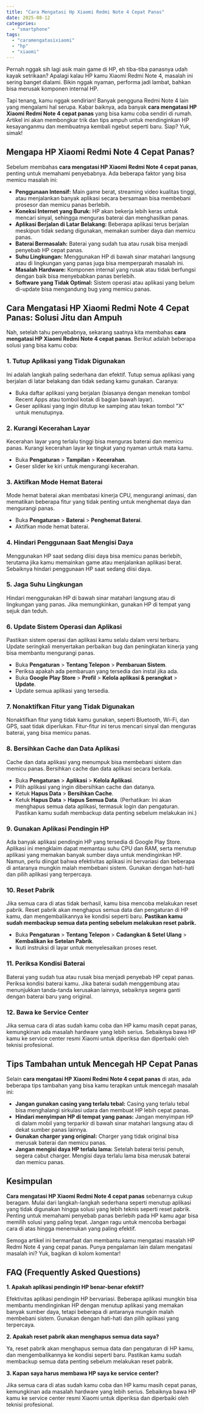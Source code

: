 ```yaml
---
title: "Cara Mengatasi Hp Xiaomi Redmi Note 4 Cepat Panas"
date: 2025-08-12
categories: 
  - "smartphone"
tags: 
  - "caramengatasixiaomi"
  - "hp"
  - "xiaomi"
---
```


Pernah nggak sih lagi asik main game di HP, eh tiba-tiba panasnya udah kayak setrikaan? Apalagi kalau HP kamu Xiaomi Redmi Note 4, masalah ini sering banget dialami. Bikin nggak nyaman, performa jadi lambat, bahkan bisa merusak komponen internal HP.

Tapi tenang, kamu nggak sendirian! Banyak pengguna Redmi Note 4 lain yang mengalami hal serupa. Kabar baiknya, ada banyak **cara mengatasi HP Xiaomi Redmi Note 4 cepat panas** yang bisa kamu coba sendiri di rumah. Artikel ini akan membongkar trik dan tips ampuh untuk mendinginkan HP kesayanganmu dan membuatnya kembali ngebut seperti baru. Siap? Yuk, simak!

## Mengapa HP Xiaomi Redmi Note 4 Cepat Panas?

Sebelum membahas **cara mengatasi HP Xiaomi Redmi Note 4 cepat panas**, penting untuk memahami penyebabnya. Ada beberapa faktor yang bisa memicu masalah ini:

- **Penggunaan Intensif:** Main game berat, streaming video kualitas tinggi, atau menjalankan banyak aplikasi secara bersamaan bisa membebani prosesor dan memicu panas berlebih.
- **Koneksi Internet yang Buruk:** HP akan bekerja lebih keras untuk mencari sinyal, sehingga menguras baterai dan menghasilkan panas.
- **Aplikasi Berjalan di Latar Belakang:** Beberapa aplikasi terus berjalan meskipun tidak sedang digunakan, memakan sumber daya dan memicu panas.
- **Baterai Bermasalah:** Baterai yang sudah tua atau rusak bisa menjadi penyebab HP cepat panas.
- **Suhu Lingkungan:** Menggunakan HP di bawah sinar matahari langsung atau di lingkungan yang panas juga bisa memperparah masalah ini.
- **Masalah Hardware:** Komponen internal yang rusak atau tidak berfungsi dengan baik bisa menyebabkan panas berlebih.
- **Software yang Tidak Optimal:** Sistem operasi atau aplikasi yang belum di-update bisa mengandung bug yang memicu panas.

## Cara Mengatasi HP Xiaomi Redmi Note 4 Cepat Panas: Solusi Jitu dan Ampuh

Nah, setelah tahu penyebabnya, sekarang saatnya kita membahas **cara mengatasi HP Xiaomi Redmi Note 4 cepat panas**. Berikut adalah beberapa solusi yang bisa kamu coba:

### 1\. Tutup Aplikasi yang Tidak Digunakan

Ini adalah langkah paling sederhana dan efektif. Tutup semua aplikasi yang berjalan di latar belakang dan tidak sedang kamu gunakan. Caranya:

- Buka daftar aplikasi yang berjalan (biasanya dengan menekan tombol Recent Apps atau tombol kotak di bagian bawah layar).
- Geser aplikasi yang ingin ditutup ke samping atau tekan tombol "X" untuk menutupnya.

### 2\. Kurangi Kecerahan Layar

Kecerahan layar yang terlalu tinggi bisa menguras baterai dan memicu panas. Kurangi kecerahan layar ke tingkat yang nyaman untuk mata kamu.

- Buka **Pengaturan** > **Tampilan** > **Kecerahan**.
- Geser slider ke kiri untuk mengurangi kecerahan.

### 3\. Aktifkan Mode Hemat Baterai

Mode hemat baterai akan membatasi kinerja CPU, mengurangi animasi, dan mematikan beberapa fitur yang tidak penting untuk menghemat daya dan mengurangi panas.

- Buka **Pengaturan** > **Baterai** > **Penghemat Baterai**.
- Aktifkan mode hemat baterai.

### 4\. Hindari Penggunaan Saat Mengisi Daya

Menggunakan HP saat sedang diisi daya bisa memicu panas berlebih, terutama jika kamu memainkan game atau menjalankan aplikasi berat. Sebaiknya hindari penggunaan HP saat sedang diisi daya.

### 5\. Jaga Suhu Lingkungan

Hindari menggunakan HP di bawah sinar matahari langsung atau di lingkungan yang panas. Jika memungkinkan, gunakan HP di tempat yang sejuk dan teduh.

### 6\. Update Sistem Operasi dan Aplikasi

Pastikan sistem operasi dan aplikasi kamu selalu dalam versi terbaru. Update seringkali menyertakan perbaikan bug dan peningkatan kinerja yang bisa membantu mengurangi panas.

- Buka **Pengaturan** > **Tentang Telepon** > **Pembaruan Sistem**.
- Periksa apakah ada pembaruan yang tersedia dan instal jika ada.
- Buka **Google Play Store** > **Profil** > **Kelola aplikasi & perangkat** > **Update**.
- Update semua aplikasi yang tersedia.

### 7\. Nonaktifkan Fitur yang Tidak Digunakan

Nonaktifkan fitur yang tidak kamu gunakan, seperti Bluetooth, Wi-Fi, dan GPS, saat tidak diperlukan. Fitur-fitur ini terus mencari sinyal dan menguras baterai, yang bisa memicu panas.

### 8\. Bersihkan Cache dan Data Aplikasi

Cache dan data aplikasi yang menumpuk bisa membebani sistem dan memicu panas. Bersihkan cache dan data aplikasi secara berkala.

- Buka **Pengaturan** > **Aplikasi** > **Kelola Aplikasi**.
- Pilih aplikasi yang ingin dibersihkan cache dan datanya.
- Ketuk **Hapus Data** > **Bersihkan Cache**.
- Ketuk **Hapus Data** > **Hapus Semua Data**. (Perhatikan: Ini akan menghapus semua data aplikasi, termasuk login dan pengaturan. Pastikan kamu sudah membackup data penting sebelum melakukan ini.)

### 9\. Gunakan Aplikasi Pendingin HP

Ada banyak aplikasi pendingin HP yang tersedia di Google Play Store. Aplikasi ini mengklaim dapat memantau suhu CPU dan RAM, serta menutup aplikasi yang memakan banyak sumber daya untuk mendinginkan HP. Namun, perlu diingat bahwa efektivitas aplikasi ini bervariasi dan beberapa di antaranya mungkin malah membebani sistem. Gunakan dengan hati-hati dan pilih aplikasi yang terpercaya.

### 10\. Reset Pabrik

Jika semua cara di atas tidak berhasil, kamu bisa mencoba melakukan reset pabrik. Reset pabrik akan menghapus semua data dan pengaturan di HP kamu, dan mengembalikannya ke kondisi seperti baru. **Pastikan kamu sudah membackup semua data penting sebelum melakukan reset pabrik.**

- Buka **Pengaturan** > **Tentang Telepon** > **Cadangkan & Setel Ulang** > **Kembalikan ke Setelan Pabrik**.
- Ikuti instruksi di layar untuk menyelesaikan proses reset.

### 11\. Periksa Kondisi Baterai

Baterai yang sudah tua atau rusak bisa menjadi penyebab HP cepat panas. Periksa kondisi baterai kamu. Jika baterai sudah menggembung atau menunjukkan tanda-tanda kerusakan lainnya, sebaiknya segera ganti dengan baterai baru yang original.

### 12\. Bawa ke Service Center

Jika semua cara di atas sudah kamu coba dan HP kamu masih cepat panas, kemungkinan ada masalah hardware yang lebih serius. Sebaiknya bawa HP kamu ke service center resmi Xiaomi untuk diperiksa dan diperbaiki oleh teknisi profesional.

## Tips Tambahan untuk Mencegah HP Cepat Panas

Selain **cara mengatasi HP Xiaomi Redmi Note 4 cepat panas** di atas, ada beberapa tips tambahan yang bisa kamu terapkan untuk mencegah masalah ini:

- **Jangan gunakan casing yang terlalu tebal:** Casing yang terlalu tebal bisa menghalangi sirkulasi udara dan membuat HP lebih cepat panas.
- **Hindari menyimpan HP di tempat yang panas:** Jangan menyimpan HP di dalam mobil yang terparkir di bawah sinar matahari langsung atau di dekat sumber panas lainnya.
- **Gunakan charger yang original:** Charger yang tidak original bisa merusak baterai dan memicu panas.
- **Jangan mengisi daya HP terlalu lama:** Setelah baterai terisi penuh, segera cabut charger. Mengisi daya terlalu lama bisa merusak baterai dan memicu panas.

## Kesimpulan

**Cara mengatasi HP Xiaomi Redmi Note 4 cepat panas** sebenarnya cukup beragam. Mulai dari langkah-langkah sederhana seperti menutup aplikasi yang tidak digunakan hingga solusi yang lebih teknis seperti reset pabrik. Penting untuk memahami penyebab panas berlebih pada HP kamu agar bisa memilih solusi yang paling tepat. Jangan ragu untuk mencoba berbagai cara di atas hingga menemukan yang paling efektif.

Semoga artikel ini bermanfaat dan membantu kamu mengatasi masalah HP Redmi Note 4 yang cepat panas. Punya pengalaman lain dalam mengatasi masalah ini? Yuk, bagikan di kolom komentar!

## FAQ (Frequently Asked Questions)

**1\. Apakah aplikasi pendingin HP benar-benar efektif?**

Efektivitas aplikasi pendingin HP bervariasi. Beberapa aplikasi mungkin bisa membantu mendinginkan HP dengan menutup aplikasi yang memakan banyak sumber daya, tetapi beberapa di antaranya mungkin malah membebani sistem. Gunakan dengan hati-hati dan pilih aplikasi yang terpercaya.

**2\. Apakah reset pabrik akan menghapus semua data saya?**

Ya, reset pabrik akan menghapus semua data dan pengaturan di HP kamu, dan mengembalikannya ke kondisi seperti baru. Pastikan kamu sudah membackup semua data penting sebelum melakukan reset pabrik.

**3\. Kapan saya harus membawa HP saya ke service center?**

Jika semua cara di atas sudah kamu coba dan HP kamu masih cepat panas, kemungkinan ada masalah hardware yang lebih serius. Sebaiknya bawa HP kamu ke service center resmi Xiaomi untuk diperiksa dan diperbaiki oleh teknisi profesional.

